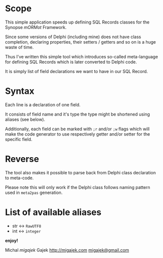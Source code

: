 # Scope

This simple application speeds up defining SQL Records classes for the Synopse *mORMot* Framework.

Since some versions of Delphi (including mine) does not have class completion, declaring properties, their setters / getters and so on is a huge waste of time.

Thus I've written this simple tool which introduces so-called meta-language for defining SQL Records which is later converted to Delphi code.

It is simply list of field declarations we want to have in our SQL Record.

# Syntax

Each line is a declaration of one field.

It consists of field name and it's type the type might be shortened using aliases (see below).

Additionally, each field can be marked with `;r` and/or `;w` flags which will make the code generator to use respectively getter and/or setter for the specific field.

# Reverse

The tool also makes it possible to parse back from Delphi class declaration to meta-code.

Please note this will only work if the Delphi class follows naming pattern used in `meta2pas` generation.

# List of available aliases

* str <-> `RawUTF8`
* int <-> `integer`

**enjoy!**

Michal *migajek* Gajek
http://migajek.com migajek@gmail.com
